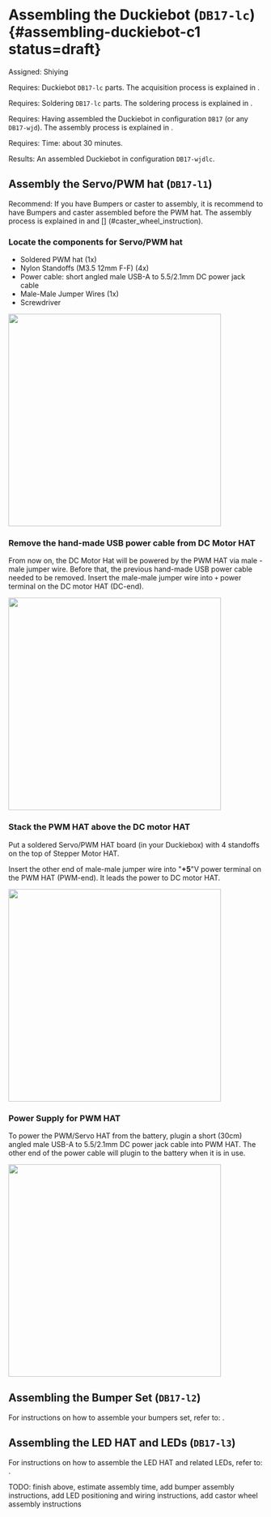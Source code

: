 # Assembling the Duckiebot (`DB17-lc`) {#assembling-duckiebot-c1 status=draft}

Assigned: Shiying

<div class='requirements' markdown="1">

Requires: Duckiebot `DB17-lc` parts.
The acquisition process is explained in [](#acquiring-parts-c1).

Requires: Soldering `DB17-lc` parts.
The soldering process is explained in [](#soldering-boards-c1).

Requires: Having assembled the Duckiebot in configuration `DB17` (or any `DB17-wjd`). The assembly process is explained in [](#assembling-duckiebot-c0).

Requires: Time: about 30 minutes.

Results: An assembled Duckiebot in configuration `DB17-wjdlc`.

</div>

## Assembly the Servo/PWM hat (`DB17-l1`)
Recommend: If you have Bumpers or caster to assembly, it is recommend to have Bumpers and caster assembled before the PWM hat. The assembly process is explained in [](#bumper-assembly) and [] (#caster_wheel_instruction).

### Locate the components for Servo/PWM hat
* Soldered PWM hat (1x)
* Nylon Standoffs (M3.5 12mm F-F) (4x)
* Power cable: short angled male USB-A to 5.5/2.1mm DC power jack cable
* Male-Male Jumper Wires (1x)
* Screwdriver

<div figure-id="fig:component_PWM" figure-caption="Components-List for PWM HAT">
     <img src="component_PWM.jpg" style='width: 30em'/>
</div>

### Remove the hand-made USB power cable from DC Motor HAT

From now on, the DC Motor Hat will be powered by the PWM HAT via male -male jumper wire. Before that, the previous hand-made USB power cable needed to be removed. Insert the male-male jumper wire into `+` power terminal on the DC motor HAT (DC-end).

<div figure-id="fig:positive_terminal_DC" figure-caption="Insert the male-male wire into `+` terminal block on the DC motor HAT">
     <img src="plus_terminal_DC.jpg" style='width: 30em'/>
</div>

### Stack the PWM HAT above the DC motor HAT

Put a soldered Servo/PWM HAT board (in your Duckiebox) with 4 standoffs on the top of Stepper Motor HAT.

Insert the other end of male-male jumper wire into "**+5**"V power terminal on the PWM HAT (PWM-end). It leads the power to DC motor HAT.

<div figure-id="fig:pos_terminal_PWM" figure-caption="Insert the PWM-end into +5V terminal on PWM HAT ">
     <img src="pos_terminal_PWM.jpg" style='width: 30em'/>
</div>


### Power Supply for PWM HAT

To power the PWM/Servo HAT from the battery, plugin a short (30cm) angled male USB-A to 5.5/2.1mm DC power jack cable into PWM HAT. The other end of the power cable will plugin to the battery when it is in use.  

<div figure-id="fig:angled_power_cable" figure-caption="Plugin the short angled male DC power cable">
     <img src="angled_power_cable.jpg" style='width: 30em'/>
</div>


## Assembling the Bumper Set (`DB17-l2`)

For instructions on how to assemble your bumpers set, refer to: [](#bumper-assembly).

## Assembling the LED HAT and LEDs (`DB17-l3`)

For instructions on how to assemble the LED HAT and related LEDs, refer to: [](#leds-setup).

TODO: finish above, estimate assembly time, add bumper assembly instructions, add LED positioning and wiring instructions, add castor wheel assembly instructions
